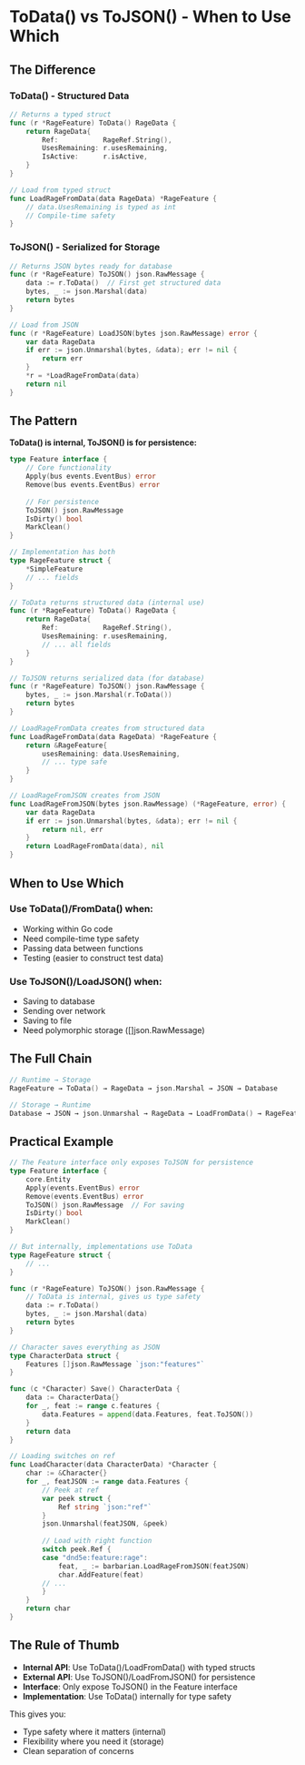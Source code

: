 # ToData() vs ToJSON() - When to Use Which

## The Difference

### ToData() - Structured Data
```go
// Returns a typed struct
func (r *RageFeature) ToData() RageData {
    return RageData{
        Ref:           RageRef.String(),
        UsesRemaining: r.usesRemaining,
        IsActive:      r.isActive,
    }
}

// Load from typed struct
func LoadRageFromData(data RageData) *RageFeature {
    // data.UsesRemaining is typed as int
    // Compile-time safety
}
```

### ToJSON() - Serialized for Storage
```go
// Returns JSON bytes ready for database
func (r *RageFeature) ToJSON() json.RawMessage {
    data := r.ToData()  // First get structured data
    bytes, _ := json.Marshal(data)
    return bytes
}

// Load from JSON
func (r *RageFeature) LoadJSON(bytes json.RawMessage) error {
    var data RageData
    if err := json.Unmarshal(bytes, &data); err != nil {
        return err
    }
    *r = *LoadRageFromData(data)
    return nil
}
```

## The Pattern

**ToData() is internal, ToJSON() is for persistence:**

```go
type Feature interface {
    // Core functionality
    Apply(bus events.EventBus) error
    Remove(bus events.EventBus) error
    
    // For persistence
    ToJSON() json.RawMessage
    IsDirty() bool
    MarkClean()
}

// Implementation has both
type RageFeature struct {
    *SimpleFeature
    // ... fields
}

// ToData returns structured data (internal use)
func (r *RageFeature) ToData() RageData {
    return RageData{
        Ref:           RageRef.String(),
        UsesRemaining: r.usesRemaining,
        // ... all fields
    }
}

// ToJSON returns serialized data (for database)
func (r *RageFeature) ToJSON() json.RawMessage {
    bytes, _ := json.Marshal(r.ToData())
    return bytes
}

// LoadRageFromData creates from structured data
func LoadRageFromData(data RageData) *RageFeature {
    return &RageFeature{
        usesRemaining: data.UsesRemaining,
        // ... type safe
    }
}

// LoadRageFromJSON creates from JSON
func LoadRageFromJSON(bytes json.RawMessage) (*RageFeature, error) {
    var data RageData
    if err := json.Unmarshal(bytes, &data); err != nil {
        return nil, err
    }
    return LoadRageFromData(data), nil
}
```

## When to Use Which

### Use ToData()/FromData() when:
- Working within Go code
- Need compile-time type safety
- Passing data between functions
- Testing (easier to construct test data)

### Use ToJSON()/LoadJSON() when:
- Saving to database
- Sending over network
- Saving to file
- Need polymorphic storage ([]json.RawMessage)

## The Full Chain

```go
// Runtime → Storage
RageFeature → ToData() → RageData → json.Marshal → JSON → Database

// Storage → Runtime  
Database → JSON → json.Unmarshal → RageData → LoadFromData() → RageFeature
```

## Practical Example

```go
// The Feature interface only exposes ToJSON for persistence
type Feature interface {
    core.Entity
    Apply(events.EventBus) error
    Remove(events.EventBus) error
    ToJSON() json.RawMessage  // For saving
    IsDirty() bool
    MarkClean()
}

// But internally, implementations use ToData
type RageFeature struct {
    // ...
}

func (r *RageFeature) ToJSON() json.RawMessage {
    // ToData is internal, gives us type safety
    data := r.ToData()
    bytes, _ := json.Marshal(data)
    return bytes
}

// Character saves everything as JSON
type CharacterData struct {
    Features []json.RawMessage `json:"features"`
}

func (c *Character) Save() CharacterData {
    data := CharacterData{}
    for _, feat := range c.features {
        data.Features = append(data.Features, feat.ToJSON())
    }
    return data
}

// Loading switches on ref
func LoadCharacter(data CharacterData) *Character {
    char := &Character{}
    for _, featJSON := range data.Features {
        // Peek at ref
        var peek struct {
            Ref string `json:"ref"`
        }
        json.Unmarshal(featJSON, &peek)
        
        // Load with right function
        switch peek.Ref {
        case "dnd5e:feature:rage":
            feat, _ := barbarian.LoadRageFromJSON(featJSON)
            char.AddFeature(feat)
        // ...
        }
    }
    return char
}
```

## The Rule of Thumb

- **Internal API**: Use ToData()/LoadFromData() with typed structs
- **External API**: Use ToJSON()/LoadFromJSON() for persistence
- **Interface**: Only expose ToJSON() in the Feature interface
- **Implementation**: Use ToData() internally for type safety

This gives you:
- Type safety where it matters (internal)
- Flexibility where you need it (storage)
- Clean separation of concerns